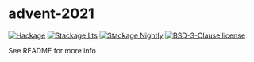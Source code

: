 # advent-2021

[![Hackage](https://img.shields.io/hackage/v/advent-2021.svg?logo=haskell)](https://hackage.haskell.org/package/advent-2021)
[![Stackage Lts](http://stackage.org/package/advent-2021/badge/lts)](http://stackage.org/lts/package/advent-2021)
[![Stackage Nightly](http://stackage.org/package/advent-2021/badge/nightly)](http://stackage.org/nightly/package/advent-2021)
[![BSD-3-Clause license](https://img.shields.io/badge/license-BSD--3--Clause-blue.svg)](LICENSE)

See README for more info
